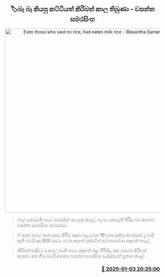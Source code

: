 <p align='center'><b><h2 align='center' title='Even those who said no rice, had eaten milk rice - Wasantha Samarasinghe'>🏷බෑ බෑ කියපු කට්ටියත් කිරිබත් කාල තිබුණා - වසන්ත සමරසිංහ</h2></b></p>
<p align='center'><img src='https://helakuru.sgp1.cdn.digitaloceanspaces.com/esana/images/lib/wasantha-samarasinhe-media-nn.jpg' width='600' alt='Even those who said no rice, had eaten milk rice - Wasantha Samarasinghe'></p>

> හාල් නොමැති බවට පවසමින් කටයුතු කළේ, බලය නොමැති පිරිස බව අමාත්‍ය වසන්ත සමරසිංහ පවසනවා.

> ඒ අනුව සහල් ආනයනය කිරීම සඳහා එළඹෙන 10 වනදා දක්වා අවස්ථාව ලබාදී ඇති බවයි අද (03) මාධ්‍ය වෙත අදහස් දක්වමින් අමාත්‍යවරයා සඳහන් කළේ,

> කිරිබත් සෑදීමට ද සහල් නැති බවට සඳහන් කළ පිරිස්ද, නව වසරේ කිරිබත් අනුභව කර තිබූ බවයි අමාත්‍ය වසන්ත සමරසිංහ වැඩිදුරටත් ප්‍රකාශ කළේ. 



<h3 align='right'><a href='https://www.helakuru.lk/esana/p/106315/'>📅 2025-01-03 20:25:00</a></h3>
